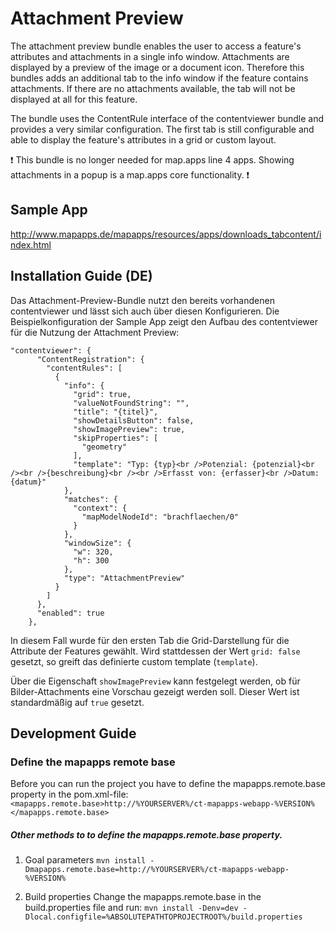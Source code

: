 # Attachment Preview
The attachment preview bundle enables the user to access a feature's attributes and attachments in a single info window. Attachments are displayed by a preview of the image or a document icon. Therefore this bundles adds an additional tab to the info window if the feature contains attachments. If there are no attachments available, the tab will not be displayed at all for this feature. 

The bundle uses the ContentRule interface of the contentviewer bundle and provides a very similar configuration. The first tab is still configurable and able to display the feature's attributes in a grid or custom layout.

❗️ This bundle is no longer needed for map.apps line 4 apps. Showing attachments in a popup is a map.apps core functionality. ❗️

Sample App
------------------
http://www.mapapps.de/mapapps/resources/apps/downloads_tabcontent/index.html

Installation Guide (DE)
--------------
Das Attachment-Preview-Bundle nutzt den bereits vorhandenen contentviewer und lässt sich auch über diesen Konfigurieren. Die Beispielkonfiguration der Sample App zeigt den Aufbau des contentviewer für die Nutzung der Attachment Preview:
```
"contentviewer": {
      "ContentRegistration": {
        "contentRules": [
          {
            "info": {
              "grid": true,
              "valueNotFoundString": "",
              "title": "{titel}",
              "showDetailsButton": false,
              "showImagePreview": true,
              "skipProperties": [
                "geometry"
              ],
              "template": "Typ: {typ}<br />Potenzial: {potenzial}<br /><br />{beschreibung}<br /><br />Erfasst von: {erfasser}<br />Datum: {datum}"
            },
            "matches": {
              "context": {
                "mapModelNodeId": "brachflaechen/0"
              }
            },
            "windowSize": {
              "w": 320,
              "h": 300
            },
            "type": "AttachmentPreview"
          }
        ]
      },
      "enabled": true
    },
```

In diesem Fall wurde für den ersten Tab die Grid-Darstellung für die Attribute der Features gewählt. Wird stattdessen der Wert ```grid: false``` gesetzt, so greift das definierte custom template (```template```).

Über die Eigenschaft ```showImagePreview``` kann festgelegt werden, ob für Bilder-Attachments eine Vorschau gezeigt werden soll. Dieser Wert ist standardmäßig auf ```true``` gesetzt.

Development Guide
------------------
### Define the mapapps remote base
Before you can run the project you have to define the mapapps.remote.base property in the pom.xml-file:
`<mapapps.remote.base>http://%YOURSERVER%/ct-mapapps-webapp-%VERSION%</mapapps.remote.base>`

##### Other methods to to define the mapapps.remote.base property.
1. Goal parameters
`mvn install -Dmapapps.remote.base=http://%YOURSERVER%/ct-mapapps-webapp-%VERSION%`

2. Build properties
Change the mapapps.remote.base in the build.properties file and run:
`mvn install -Denv=dev -Dlocal.configfile=%ABSOLUTEPATHTOPROJECTROOT%/build.properties`

